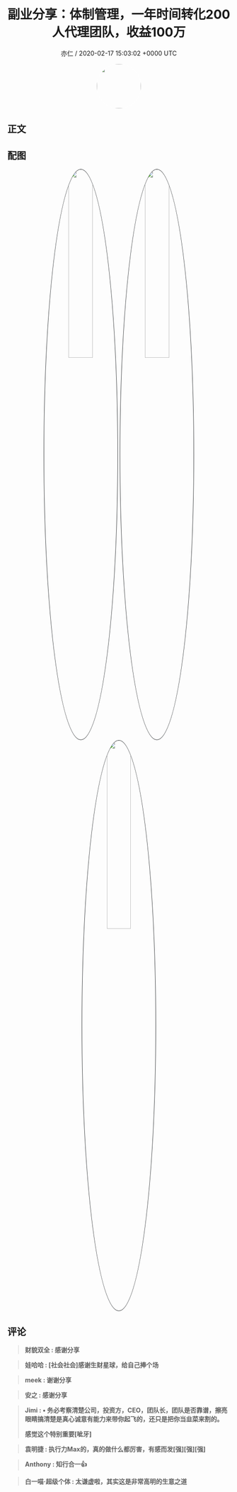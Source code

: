 <h1 align="center">副业分享：体制管理，一年时间转化200人代理团队，收益100万</h1>
<p align="center">
    <a>亦仁 / 2020-02-17 15:03:02 &#43;0000 UTC</a>
</p>

<div align="center">
    <img src="https://images.zsxq.com/Fn3NQqCN8nuGF86yZPXSbEsl0mb3?e=1590940799&amp;token=kIxbL07-8jAj8w1n4s9zv64FuZZNEATmlU_Vm6zD:pfbNc8W3hS0oYG_hyXXh_rHMHuc=" width="100" height="100" style="border:1px solid;border-radius:50%; color:#ffffff"/>
</div>

## 正文

<div>

</div>

## 配图
<div class="image" align="center">

<img src="https://images.zsxq.com/FmKoo2yWWtV00x8j7F5BPMKliMT_?e=1590940799&amp;token=kIxbL07-8jAj8w1n4s9zv64FuZZNEATmlU_Vm6zD:X8dWXMMQzSjZpGA61I8vYrI_hZQ=" width="33%" height="33%" style="border:1px solid;border-radius:50%; color:#3c3f41"/>

<img src="https://images.zsxq.com/FlgWbhkX2F9syo0ylJb_xfNBzB3x?e=1590940799&amp;token=kIxbL07-8jAj8w1n4s9zv64FuZZNEATmlU_Vm6zD:b_q-coG-7xTOvqeMklvy3DXrcnk=" width="33%" height="33%" style="border:1px solid;border-radius:50%; color:#3c3f41"/>

<img src="https://images.zsxq.com/Fr45dMq2CF2xXkni7TbZlwCvQPAZ?e=1590940799&amp;token=kIxbL07-8jAj8w1n4s9zv64FuZZNEATmlU_Vm6zD:e-AfB3Ark_TJ6Keh_OLZIdAFiQI=" width="33%" height="33%" style="border:1px solid;border-radius:50%; color:#3c3f41"/>

</div>

## 评论

<div align="left">
<div>

<blockquote >
<span> <strong>财貌双全 : 感谢分享 </strong></span>
</blockquote>

<blockquote >
<span> <strong>娃哈哈 : [社会社会]感谢生财星球，给自己捧个场 </strong></span>
</blockquote>

<blockquote >
<span> <strong>meek : 谢谢分享 </strong></span>
</blockquote>

<blockquote >
<span> <strong>安之 : 感谢分享 </strong></span>
</blockquote>

<blockquote >
<span> <strong>Jimi : • 务必考察清楚公司，投资方，CEO，团队长，团队是否靠谱，擦亮眼睛搞清楚是真心诚意有能力来带你起飞的，还只是把你当韭菜来割的。

感觉这个特别重要[呲牙] </strong></span>
</blockquote>

<blockquote >
<span> <strong>袁明捷 : 执行力Max的，真的做什么都厉害，有感而发[强][强][强] </strong></span>
</blockquote>

<blockquote >
<span> <strong>Anthony : 知行合一👍 </strong></span>
</blockquote>

<blockquote >
<span> <strong>白一喵·超级个体 : 太谦虚啦，其实这是非常高明的生意之道 </strong></span>
</blockquote>

</div>
</div>